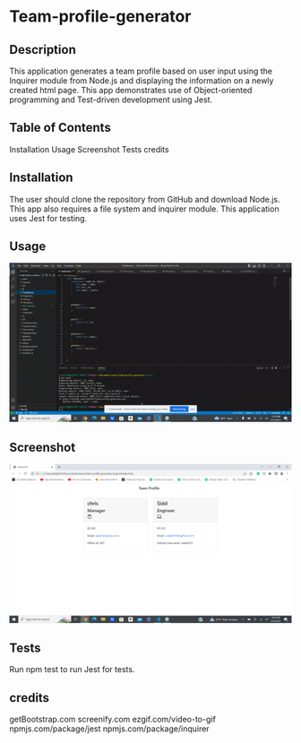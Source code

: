 # Team-profile-generator


## Description
This application generates a team profile based on user input using the Inquirer module from Node.js and displaying the information on a newly created html page. This app demonstrates use of Object-oriented programming and Test-driven development using Jest.

## Table of Contents
Installation
Usage
Screenshot
Tests
credits

## Installation
The user should clone the repository from GitHub and download Node.js. This app also requires a file system and inquirer module. This application uses Jest for testing.

## Usage
![Gif](assets\ezgif.com-video-to-gif.gif)


## Screenshot
![Screenshot of the Site](./assets/tpg.png) 


## Tests
Run npm test to run Jest for tests.

## credits
getBootstrap.com
screenify.com
ezgif.com/video-to-gif
npmjs.com/package/jest
npmjs.com/package/inquirer
